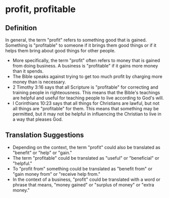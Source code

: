 # profit, profitable

## Definition

In general, the term "profit" refers to something good that is gained. Something is "profitable" to someone if it brings them good things or if it helps them bring about good things for other people.

* More specifically, the term "profit" often refers to money that is gained from doing business. A business is "profitable" if it gains more money than it spends.
* The Bible speaks against trying to get too much profit by charging more money than is necessary.
* 2 Timothy 3:16 says that all Scripture is "profitable" for correcting and training people in righteousness. This means that the Bible's teachings are helpful and useful for teaching people to live according to God's will.
* I Corinthians 10:23 says that all things for Christians are lawful, but not all things are "profitable" for them. This means that something may be permitted, but it may not be helpful in influencing the Christian to live in a way that pleases God.


## Translation Suggestions



* Depending on the context, the term "profit" could also be translated as "benefit" or "help" or "gain."
* The term "profitable" could be translated as "useful" or "beneficial" or "helpful."
* To "profit from" something could be translated as "benefit from" or "gain money from" or "receive help from."
* In the context of a business, "profit" could be translated with a word or phrase that means, "money gained" or "surplus of money" or "extra money."